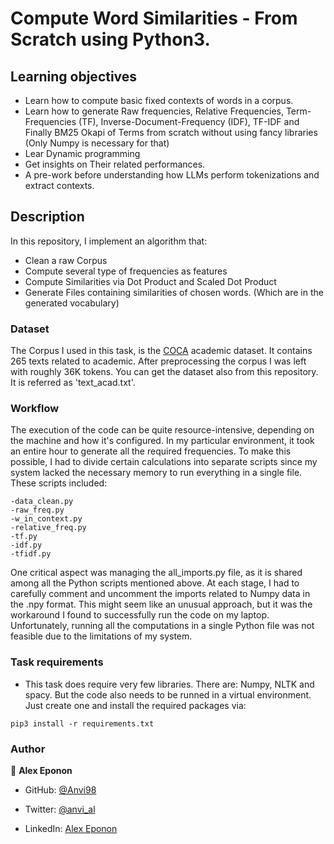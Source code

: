 
# Compute Word Similarities - From Scratch using Python3.

## Learning objectives

- Learn how to compute basic fixed contexts of words in a corpus.
- Learn how to generate Raw frequencies, Relative Frequencies, Term-Frequencies (TF), Inverse-Document-Frequency (IDF), TF-IDF and Finally BM25 Okapi of Terms from scratch without using fancy libraries (Only Numpy is necessary for that)
- Lear Dynamic programming
- Get insights on Their related performances.
- A pre-work before understanding how LLMs perform tokenizations and extract contexts.


## Description

In this repository, I implement an algorithm that:
- Clean a raw Corpus 
- Compute several type of frequencies as features
- Compute Similarities via Dot Product and Scaled Dot Product
- Generate Files containing similarities of chosen words. (Which are in the generated vocabulary)

### Dataset
The Corpus I used in this task, is the [COCA]('https://www.english-corpora.org/coca/') academic dataset. It contains 265 texts related to academic. After preprocessing
the corpus I was left with roughly 36K tokens. You can get the dataset also from this repository. It is referred as 'text_acad.txt'.

### Workflow
The execution of the code can be quite resource-intensive, depending on the machine and how it's configured. In my particular environment, it took an entire hour to generate all the required frequencies. To make this possible, I had to divide certain calculations into separate scripts since my system lacked the necessary memory to run everything in a single file. These scripts included:

    -data_clean.py
    -raw_freq.py
    -w_in_context.py
    -relative_freq.py
    -tf.py
    -idf.py
    -tfidf.py
One critical aspect was managing the all_imports.py file, as it is shared among all the Python scripts mentioned above. At each stage, I had to carefully comment and uncomment the imports related to Numpy data in the .npy format. This might seem like an unusual approach, but it was the workaround I found to successfully run the code on my laptop. Unfortunately, running all the computations in a single Python file was not feasible due to the limitations of my system.

### Task requirements

- This task does require very few libraries. There are: Numpy, NLTK and spacy. But the code also needs to be runned in a virtual environment. Just create one and install the required packages via:
```
pip3 install -r requirements.txt

```

### Author

👤 **Alex Eponon**
​
- GitHub: [@Anvi98](https://github.com/Anvi98)

- Twitter: [@anvi_al](https://twitter.com/anvi_al)

- LinkedIn: [Alex Eponon](https://www.linkedin.com/in/anvi-alex-eponon/)

